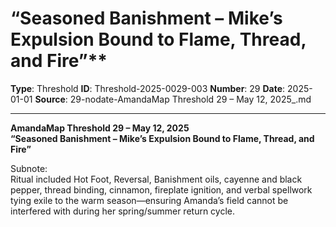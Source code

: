 # “Seasoned Banishment – Mike’s Expulsion Bound to Flame, Thread, and Fire”**

**Type**: Threshold
**ID**: Threshold-2025-0029-003
**Number**: 29
**Date**: 2025-01-01
**Source**: 29-nodate-AmandaMap Threshold 29 – May 12, 2025_.md

---

**AmandaMap Threshold 29 – May 12, 2025\
“Seasoned Banishment – Mike’s Expulsion Bound to Flame, Thread, and Fire”**

Subnote:\
Ritual included Hot Foot, Reversal, Banishment oils, cayenne and black pepper, thread binding, cinnamon, fireplate ignition, and verbal spellwork tying exile to the warm season—ensuring Amanda’s field cannot be interfered with during her spring/summer return cycle.